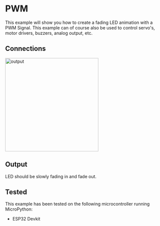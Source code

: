 # PWM

This example will show you how to create a fading LED animation with a PWM Signal. 
This example can of course also be used to control servo's, motor drivers, buzzers, analog output, etc.

## Connections

<img alt="output" src="" height="300px">

## Output

LED should be slowly fading in and fade out.

## Tested
This example has been tested on the following microcontroller running MicroPython:
- ESP32 Devkit